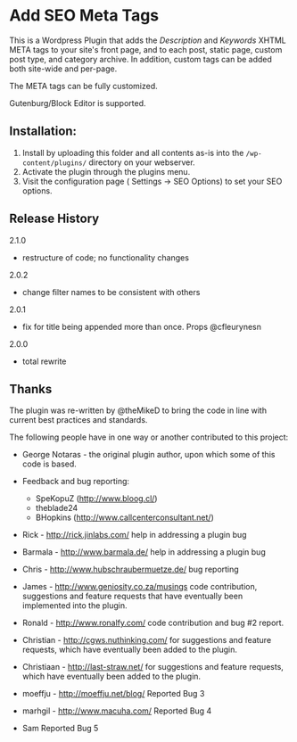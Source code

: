 # Add SEO Meta Tags

This is a Wordpress Plugin that adds the <em>Description</em> and <em>Keywords</em> XHTML META tags to your site's front page, and to each post, static page, custom post type, and category archive. In addition, custom tags can be added both site-wide and per-page.

The META tags can be fully customized. 

Gutenburg/Block Editor is supported.

## Installation:
1. Install by uploading this folder and all contents as-is into the `/wp-content/plugins/` directory on your webserver.
2. Activate the plugin through the plugins menu.
3. Visit the configuration page ( Settings -> SEO Options) to set your SEO options.
 
## Release History
2.1.0
- restructure of code; no functionality changes

2.0.2
- change filter names to be consistent with others

2.0.1
- fix for title being appended more than once. Props @cfleurynesn

2.0.0
- total rewrite

## Thanks
The plugin was re-written by @theMikeD to bring the code in line with current best practices and standards.

The following people have in one way or another contributed to this project:

- George Notaras - the original plugin author, upon which some of this code is based.

- Feedback and bug reporting:
	- SpeKopuZ (http://www.bloog.cl/)
	- theblade24
	- BHopkins (http://www.callcenterconsultant.net/)

- Rick - http://rick.jinlabs.com/
	help in addressing a plugin bug

- Barmala - http://www.barmala.de/
	help in addressing a plugin bug

- Chris - http://www.hubschraubermuetze.de/
	bug reporting

- James - http://www.geniosity.co.za/musings
	code contribution, suggestions and feature requests that have eventually
	been implemented into the plugin.
	
- Ronald - http://www.ronalfy.com/
	code contribution and bug #2 report.
	
- Christian - http://cgws.nuthinking.com/
	for suggestions and feature requests, which have eventually been added
	to the plugin.
	
- Christiaan - http://last-straw.net/
	for suggestions and feature requests, which have eventually been added
	to the plugin.

- moeffju - http://moeffju.net/blog/
	Reported Bug 3
	
- marhgil - http://www.macuha.com/
	Reported Bug 4

- Sam
	Reported Bug 5


